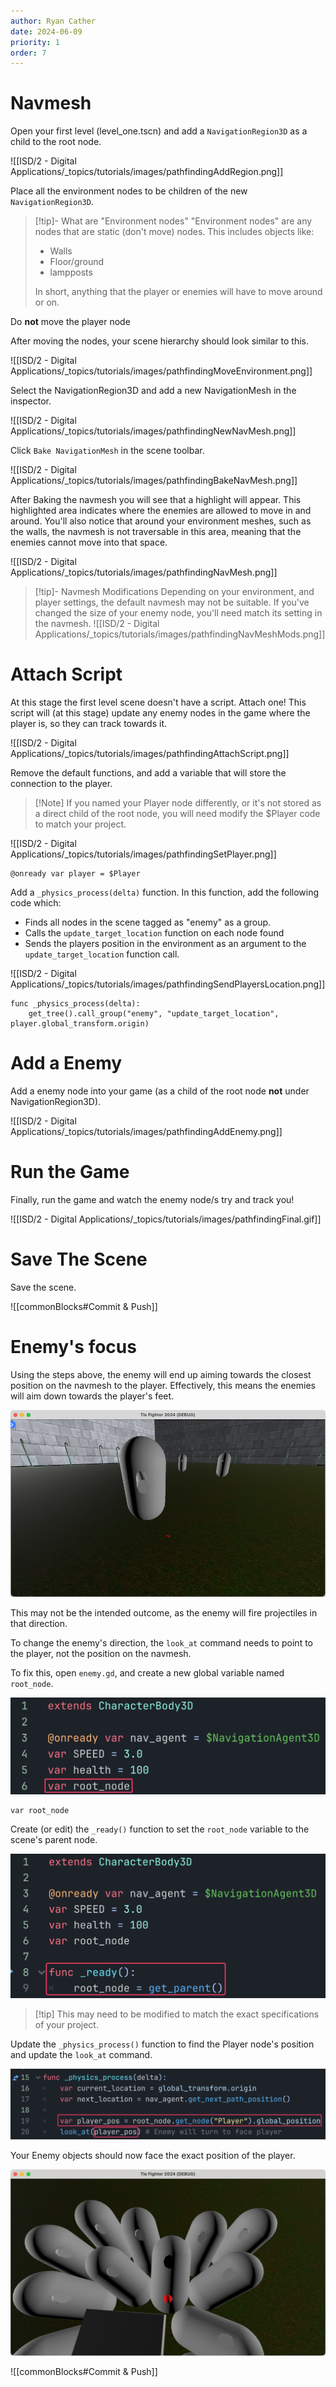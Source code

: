 ```yaml
---
author: Ryan Cather
date: 2024-06-09
priority: 1
order: 7
---
```


# Navmesh

Open your first level (level_one.tscn) and add a `NavigationRegion3D` as a child to the root node.

![[ISD/2 - Digital Applications/_topics/tutorials/images/pathfindingAddRegion.png]]

Place all the environment nodes to be children of the new `NavigationRegion3D`. 

> [!tip]- What are "Environment nodes"
> "Environment nodes" are any nodes that are static (don't move) nodes. 
This includes objects like:
> - Walls
> - Floor/ground
> - lampposts
> 
> In short, anything that the player or enemies will have to move around or on.


Do **not** move the player node

After moving the nodes, your scene hierarchy should look similar to this.

![[ISD/2 - Digital Applications/_topics/tutorials/images/pathfindingMoveEnvironment.png]]

Select the NavigationRegion3D and add a new NavigationMesh in the inspector.

![[ISD/2 - Digital Applications/_topics/tutorials/images/pathfindingNewNavMesh.png]]

Click `Bake NavigationMesh` in the scene toolbar.

![[ISD/2 - Digital Applications/_topics/tutorials/images/pathfindingBakeNavMesh.png]]

After Baking the navmesh you will see that a highlight will appear. This highlighted area indicates where the enemies are allowed to move in and around. You'll also notice that around your environment meshes, such as the walls, the navmesh is not traversable in this area, meaning that the enemies cannot move into that space.

![[ISD/2 - Digital Applications/_topics/tutorials/images/pathfindingNavMesh.png]]

> [!tip]- Navmesh Modifications
> Depending on your environment, and player settings, the default navmesh may not be suitable. If you've changed the size of your enemy node, you'll need match its setting in the navmesh.
> ![[ISD/2 - Digital Applications/_topics/tutorials/images/pathfindingNavMeshMods.png]]

# Attach Script

At this stage the first level scene doesn't have a script. Attach one!
This script will (at this stage) update any enemy nodes in the game where the player is, so they can track towards it.

![[ISD/2 - Digital Applications/_topics/tutorials/images/pathfindingAttachScript.png]]

Remove the default functions, and add a variable that will store the connection to the player.

> [!Note] If you named your Player node differently, or it's not stored as a direct child of the root node, you will need modify the $Player code to match your project.

![[ISD/2 - Digital Applications/_topics/tutorials/images/pathfindingSetPlayer.png]]

```gdscript
@onready var player = $Player
```

Add a `_physics_process(delta)` function. In this function, add the following code which:
- Finds all nodes in the scene tagged as "enemy" as a group.
- Calls the `update_target_location` function on each node found
- Sends the players position in the environment as an argument to the `update_target_location` function call.

![[ISD/2 - Digital Applications/_topics/tutorials/images/pathfindingSendPlayersLocation.png]]

```gdscript
func _physics_process(delta):
	get_tree().call_group("enemy", "update_target_location", player.global_transform.origin)
```

# Add a Enemy

Add a enemy node into your game (as a child of the root node **not** under NavigationRegion3D).

![[ISD/2 - Digital Applications/_topics/tutorials/images/pathfindingAddEnemy.png]]

# Run the Game

Finally, run the game and watch the enemy node/s try and track you!

![[ISD/2 - Digital Applications/_topics/tutorials/images/pathfindingFinal.gif]]
# Save The Scene

Save the scene.

![[commonBlocks#Commit & Push]]

# Enemy's focus

Using the steps above, the enemy will end up aiming towards the closest position on the navmesh to the player. Effectively, this means the enemies will aim down towards the player's feet.

![pathfindingEnemyFaceDown](ISD/2%20-%20Digital%20Applications/_topics/tutorials/images/pathfindingEnemyFaceDown.png)


This may not be the intended outcome, as the enemy will fire projectiles in that direction. 

To change the enemy's direction, the `look_at` command needs to point to the player, not the position on the navmesh.

To fix this, open `enemy.gd`, and create a new global variable named `root_node`.

![pathfindingRootNodeVariable](ISD/2%20-%20Digital%20Applications/_topics/tutorials/images/pathfindingRootNodeVariable.png)

```gdscript
var root_node
```

Create (or edit) the `_ready()` function to set the `root_node` variable to the scene's parent node.

![pathfindingEnemyReadyFunction](ISD/2%20-%20Digital%20Applications/_topics/tutorials/images/pathfindingEnemyReadyFunction.png)

> [!tip] This may need to be modified to match the exact specifications of your project.

Update the `_physics_process()` function to find the Player node's position and update the `look_at` command.

![pathfindingLookAtPlayer](ISD/2%20-%20Digital%20Applications/_topics/tutorials/images/pathfindingLookAtPlayer.png)


Your Enemy objects should now face the exact position of the player.

![pathfindingLookingAtPlayer](ISD/2%20-%20Digital%20Applications/_topics/tutorials/images/pathfindingLookingAtPlayer.png)

![[commonBlocks#Commit & Push]]

